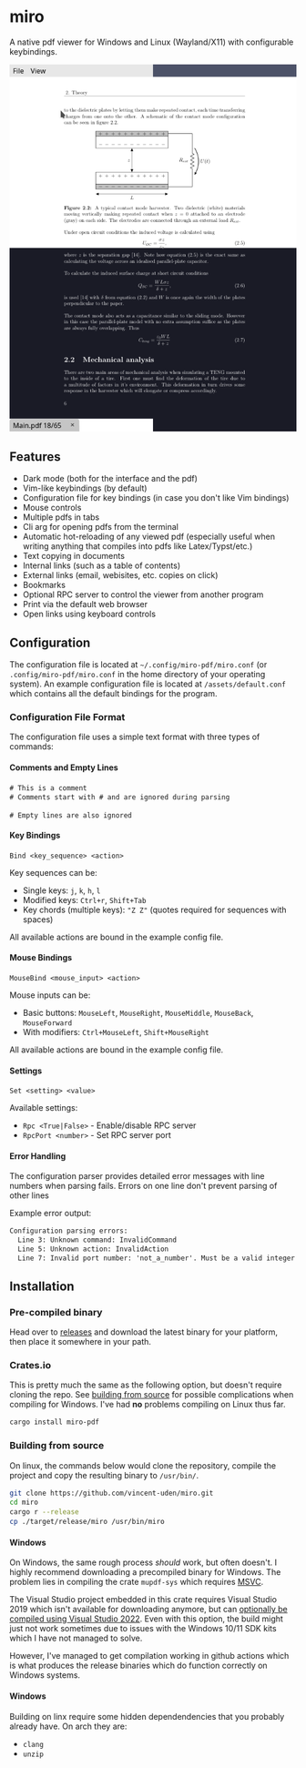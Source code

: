 # miro

A native pdf viewer for Windows and Linux (Wayland/X11) with configurable keybindings.

![An image of the pdf reader](/assets/screenshot.png)

## Features
- Dark mode (both for the interface and the pdf)
- Vim-like keybindings (by default)
- Configuration file for key bindings (in case you don't like Vim bindings)
- Mouse controls
- Multiple pdfs in tabs
- Cli arg for opening pdfs from the terminal
- Automatic hot-reloading of any viewed pdf (especially useful when writing anything that compiles into pdfs like Latex/Typst/etc.)
- Text copying in documents
- Internal links (such as a table of contents)
- External links (email, webisites, etc. copies on click)
- Bookmarks
- Optional RPC server to control the viewer from another program
- Print via the default web browser
- Open links using keyboard controls

## Configuration

The configuration file is located at `~/.config/miro-pdf/miro.conf` (or `.config/miro-pdf/miro.conf` in the home directory of your operating system). An example configuration file is located at `/assets/default.conf` which contains all the default bindings for the program.

### Configuration File Format

The configuration file uses a simple text format with three types of commands:

#### Comments and Empty Lines
```
# This is a comment
# Comments start with # and are ignored during parsing

# Empty lines are also ignored
```

#### Key Bindings
```
Bind <key_sequence> <action>
```

Key sequences can be:
- Single keys: `j`, `k`, `h`, `l`
- Modified keys: `Ctrl+r`, `Shift+Tab`
- Key chords (multiple keys): `"Z Z"` (quotes required for sequences with spaces)

All available actions are bound in the example config file.

#### Mouse Bindings
```
MouseBind <mouse_input> <action>
```

Mouse inputs can be:
- Basic buttons: `MouseLeft`, `MouseRight`, `MouseMiddle`, `MouseBack`, `MouseForward`
- With modifiers: `Ctrl+MouseLeft`, `Shift+MouseRight`

All available actions are bound in the example config file.

#### Settings
```
Set <setting> <value>
```

Available settings:
- `Rpc <True|False>` - Enable/disable RPC server
- `RpcPort <number>` - Set RPC server port

#### Error Handling

The configuration parser provides detailed error messages with line numbers when parsing fails. Errors on one line don't prevent parsing of other lines

Example error output:
```
Configuration parsing errors:
  Line 3: Unknown command: InvalidCommand
  Line 5: Unknown action: InvalidAction
  Line 7: Invalid port number: 'not_a_number'. Must be a valid integer
```

## Installation

### Pre-compiled binary
Head over to [releases](https://github.com/vincent-uden/miro/releases) and download the latest binary for your platform, then place it somewhere in your path.

### Crates.io
This is pretty much the same as the following option, but doesn't require cloning the repo. See [building from source](#building-from-source) for possible complications when compiling for Windows. I've had **no** problems compiling on Linux thus far.
```sh
cargo install miro-pdf
```

### Building from source
On linux, the commands below would clone the repository, compile the project and copy the resulting binary to `/usr/bin/`.
```sh
git clone https://github.com/vincent-uden/miro.git
cd miro
cargo r --release
cp ./target/release/miro /usr/bin/miro
```
#### Windows

On Windows, the same rough process *should* work, but often doesn't. I highly recommend downloading a precompiled binary for Windows. The problem lies in compiling the crate `mupdf-sys` which requires [MSVC](https://visualstudio.microsoft.com/vs/features/cplusplus/).

The Visual Studio project embedded in this crate requires Visual Studio 2019 which isn't available for downloading anymore, but can [optionally be compiled using Visual Studio 2022](https://github.com/messense/mupdf-rs/pull/125). Even with this option, the build might just not work sometimes due to issues with the Windows 10/11 SDK kits which I have not managed to solve.

However, I've managed to get compilation working in github actions which is what produces the release binaries which do function correctly on Windows systems.

#### Windows

Building on linx require some hidden dependendencies that you probably already have. On arch they are:
- `clang`
- `unzip`


